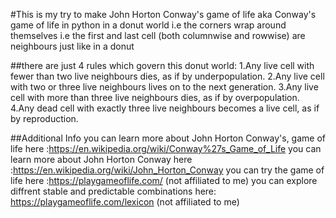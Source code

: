 #This is my try to make John Horton Conway's game of life aka Conway's game of life in python in a donut world i.e the corners wrap around themselves i.e the first and last cell (both columnwise and rowwise) are neighbours just like in a donut

##there are just 4 rules which govern this donut world:
1.Any live cell with fewer than two live neighbours dies, as if by underpopulation.
2.Any live cell with two or three live neighbours lives on to the next generation.
3.Any live cell with more than three live neighbours dies, as if by overpopulation.
4.Any dead cell with exactly three live neighbours becomes a live cell, as if by reproduction.

##Additional Info
you can learn more about John Horton Conway's, game of life here :https://en.wikipedia.org/wiki/Conway%27s_Game_of_Life
you can learn more about John Horton Conway here :https://en.wikipedia.org/wiki/John_Horton_Conway
you can try the game of life here :https://playgameoflife.com/ (not affiliated to me)
you can explore diffrent stable and predictable combinations here: https://playgameoflife.com/lexicon (not affiliated to me)
